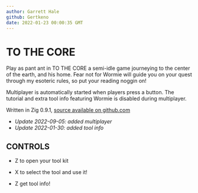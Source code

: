 ```yaml
---
author: Garrett Hale
github: Gertkeno
date: 2022-01-23 00:00:35 GMT
---
```


# TO THE CORE

Play as pant ant in TO THE CORE a semi-idle game journeying to the center of the
earth, and his home. Fear not for Wormie will guide you on your quest through my
esoteric rules, so put your reading noggin on!

Multiplayer is automatically started when players press a button. The tutorial
and extra tool info featuring Wormie is disabled during multiplayer.

Written in Zig 0.9.1, [source available on github.com](https://github.com/Gertkeno/to-the-core)

- *Update 2022-09-05: added multiplayer*
- *Update 2022-01-30: added tool info*

## CONTROLS

- Z to open your tool kit

- X to select the tool and use it!
- Z get tool info!

